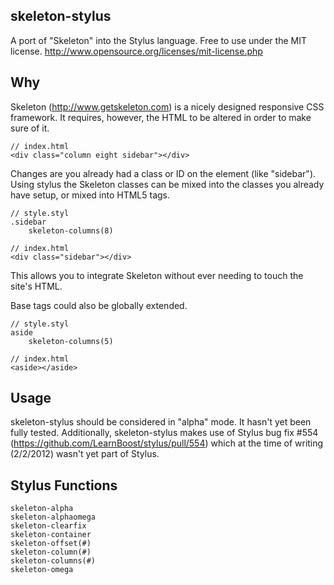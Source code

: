 
skeleton-stylus
---------------

A port of "Skeleton" into the Stylus language.
Free to use under the MIT license.
http://www.opensource.org/licenses/mit-license.php


Why
----

Skeleton (http://www.getskeleton.com) is a nicely designed responsive CSS framework.
It requires, however, the HTML to be altered in order to make sure of it.

    // index.html
    <div class="column eight sidebar"></div>

Changes are you already had a class or ID on the element (like "sidebar").  Using
stylus the Skeleton classes can be mixed into the classes you already have setup,
or mixed into HTML5 tags.

    // style.styl
    .sidebar
        skeleton-columns(8)

    // index.html
    <div class="sidebar"></div>

This allows you to integrate Skeleton without ever needing to touch the site's HTML.

Base tags could also be globally extended.

    // style.styl
    aside
        skeleton-columns(5)

    // index.html
    <aside></aside>


Usage
-----

skeleton-stylus should be considered in "alpha" mode.  It hasn't yet been fully tested.
Additionally, skeleton-stylus makes use of Stylus bug fix #554 (https://github.com/LearnBoost/stylus/pull/554)
which at the time of writing (2/2/2012) wasn't yet part of Stylus.


Stylus Functions
----------------

    skeleton-alpha
    skeleton-alphaomega
    skeleton-clearfix
    skeleton-container
    skeleton-offset(#)
    skeleton-column(#)
    skeleton-columns(#)
    skeleton-omega
